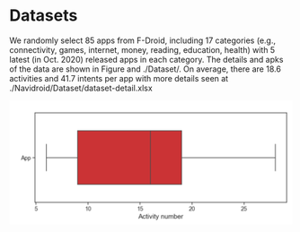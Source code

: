 # Datasets

We randomly select 85 apps from F-Droid, including 17 categories (e.g., connectivity, games, internet, money, reading, education, health) with 5 latest (in Oct. 2020) released apps in each category. The details and apks of the data are shown in Figure and ./Dataset/.
On average, there are 18.6 activities and 41.7 intents per app with more details seen at ./Navidroid/Dataset/dataset-detail.xlsx

<img src="https://github.com/20200829/Navidroid/blob/main/dataset.png" width="600" alt="" align=center >
